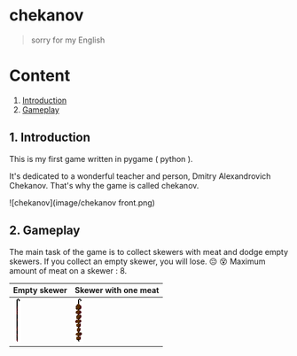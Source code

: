 # chekanov
> sorry for my English

# Content
1. [Introduction](#intro)
2. [Gameplay](#gameplay)

<a name="intro"></a>
## 1. Introduction

This is my first game written in pygame ( python ).

It's dedicated to a wonderful teacher and person, Dmitry Alexandrovich Chekanov. That's why the game is called chekanov.

![chekanov](image/chekanov front.png)

<a name="gameplay"></a>
## 2. Gameplay

The main task of the game is to collect skewers with meat and dodge empty skewers. If you collect an empty skewer, you will lose. :pensive: :dizzy_face:
Maximum amount of meat on a skewer : 8.

| Empty skewer                    | Skewer with one meat                             |
| ------------------------------- | ------------------------------------------------ |
| ![Empty skewer](image/zero.png) | ![Skewer with 8 pieces of meat ](image/8_v2.png) |